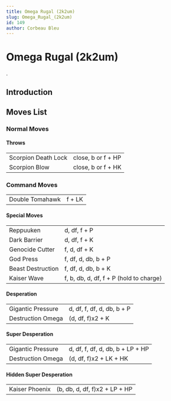 ```yaml
---
title: Omega Rugal (2k2um)
slug: Omega_Rugal_(2k2um)
id: 149
author: Corbeau Bleu
---
```


# Omega Rugal (2k2um)

.

## Introduction

## Moves List

### Normal Moves

#### Throws

|                     |                    |
|---------------------|--------------------|
| Scorpion Death Lock | close, b or f + HP |
| Scorpion Blow       | close, b or f + HK |

### Command Moves

|                 |        |
|-----------------|--------|
| Double Tomahawk | f + LK |

#### Special Moves

|                   |                                         |
|-------------------|-----------------------------------------|
| Reppuuken         | d, df, f + P                            |
| Dark Barrier      | d, df, f + K                            |
| Genocide Cutter   | f, d, df + K                            |
| God Press         | f, df, d, db, b + P                     |
| Beast Destruction | f, df, d, db, b + K                     |
| Kaiser Wave       | f, b, db, d, df, f + P (hold to charge) |

#### Desperation

|                   |                            |
|-------------------|----------------------------|
| Gigantic Pressure | d, df, f, df, d, db, b + P |
| Destruction Omega | (d, df, f)x2 + K           |

#### Super Desperation

|                   |                                  |
|-------------------|----------------------------------|
| Gigantic Pressure | d, df, f, df, d, db, b + LP + HP |
| Destruction Omega | (d, df, f)x2 + LK + HK           |

#### Hidden Super Desperation

|                |                               |
|----------------|-------------------------------|
| Kaiser Phoenix | (b, db, d, df, f)x2 + LP + HP |
